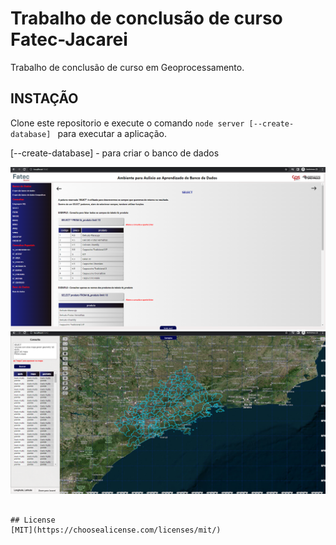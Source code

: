 # Trabalho de conclusão de curso Fatec-Jacarei

Trabalho de conclusão de curso em Geoprocessamento.

## INSTAÇÃO

Clone este repositorio e execute o comando ```node server [--create-database] ``` para executar a aplicação.

[--create-database] - para criar o banco de dados


<img src="img_1.png" alt="Login" title="Login">

<img src="img_2.png" alt="Main" title="Main">

```

## License
[MIT](https://choosealicense.com/licenses/mit/)
